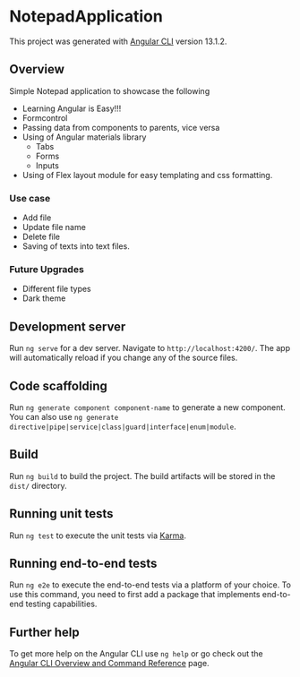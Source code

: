 # NotepadApplication
This project was generated with [Angular CLI](https://github.com/angular/angular-cli) version 13.1.2.

## Overview
Simple Notepad application to showcase the following 
- Learning Angular is Easy!!!
- Formcontrol
- Passing data from components to parents, vice versa
- Using of Angular materials library
  - Tabs
  - Forms
  - Inputs
- Using of Flex layout module for easy templating and css formatting. 

### Use case
- Add file
- Update file name
- Delete file
- Saving of texts into text files. 

### Future Upgrades
- Different file types
- Dark theme

## Development server

Run `ng serve` for a dev server. Navigate to `http://localhost:4200/`. The app will automatically reload if you change any of the source files.

## Code scaffolding

Run `ng generate component component-name` to generate a new component. You can also use `ng generate directive|pipe|service|class|guard|interface|enum|module`.

## Build

Run `ng build` to build the project. The build artifacts will be stored in the `dist/` directory.

## Running unit tests

Run `ng test` to execute the unit tests via [Karma](https://karma-runner.github.io).

## Running end-to-end tests

Run `ng e2e` to execute the end-to-end tests via a platform of your choice. To use this command, you need to first add a package that implements end-to-end testing capabilities.

## Further help

To get more help on the Angular CLI use `ng help` or go check out the [Angular CLI Overview and Command Reference](https://angular.io/cli) page.
